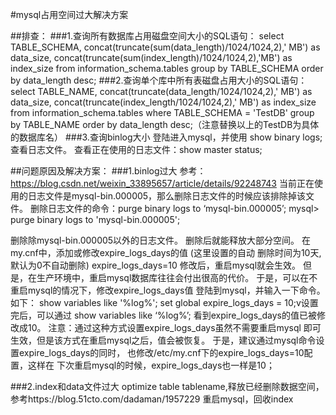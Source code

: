 #mysql占用空间过大解决方案

##排查：
###1.查询所有数据库占用磁盘空间大小的SQL语句：
select TABLE_SCHEMA, concat(truncate(sum(data_length)/1024/1024,2),' MB') as data_size,
concat(truncate(sum(index_length)/1024/1024,2),'MB') as index_size
from information_schema.tables
group by TABLE_SCHEMA
order by data_length desc;
###2.查询单个库中所有表磁盘占用大小的SQL语句：
select TABLE_NAME, concat(truncate(data_length/1024/1024,2),' MB') as data_size,
concat(truncate(index_length/1024/1024,2),' MB') as index_size
from information_schema.tables where TABLE_SCHEMA = 'TestDB'
group by TABLE_NAME
order by data_length desc;（注意替换以上的TestDB为具体的数据库名）
###3.查询binlog大小
登陆进入mysql，并使用 show binary logs; 查看日志文件。
查看正在使用的日志文件：show master status;


##问题原因及解决方案：
###1.binlog过大
参考：https://blog.csdn.net/weixin_33895657/article/details/92248743
    当前正在使用的日志文件是mysql-bin.000005，那么删除日志文件的时候应该排除掉该文件。
删除日志文件的命令：purge binary logs to ‘mysql-bin.000005’;
mysql> purge binary logs to 'mysql-bin.000005';
 
删除除mysql-bin.000005以外的日志文件。
删除后就能释放大部分空间。
在my.cnf中，添加或修改expire_logs_days的值 (这里设置的自动
删除时间为10天, 默认为0不自动删除)
expire_logs_days=10
修改后，重启mysql就会生效。
但是，在生产环境中，重启mysql数据库往往会付出很高的代价。
于是，可以在不重启mysql的情况下，修改expire_logs_days值
登陆到mysql，并输入一下命令。 如下：
show variables like '%log%';
set global expire_logs_days = 10;v设置完后，可以通过 show variables like ‘%log%’; 
    看到expire_logs_days的值已被修改成10。
注意：通过这种方式设置expire_logs_days虽然不需要重启mysql
即可生效，但是该方式在重启mysql之后，值会被恢复。
于是，建议通过mysql命令设置expire_logs_days的同时，
也修改/etc/my.cnf下的expire_logs_days=10配置，这样在
下次重启mysql的时候，expire_logs_days也一样是10；

###2.index和data文件过大
optimize table tablename,释放已经删除数据空间，参考https://blog.51cto.com/dadaman/1957229
重启mysql，回收index
